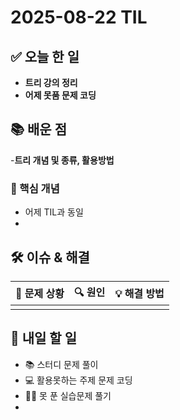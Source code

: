 ﻿# 2025-08-22 TIL

## ✅ 오늘 한 일
- **트리 강의 정리**
- **어제 못품 문제 코딩**
## 📚 배운 점
-**트리 개념 및 종류, 활용방법** 

### 📌 핵심 개념
- 어제 TIL과 동일
- 


## 🛠️ 이슈 & 해결
| 🐞 문제 상황 | 🔍 원인 | 💡 해결 방법 |
|--------------|--------|--------------|
|  |  |  |

## 🎯 내일 할 일
- 📚 스터디 문제 풀이
- 💻 활용못하는 주제 문제 코딩
- 🧑‍💻 못 푼 실습문제 풀기
- 
